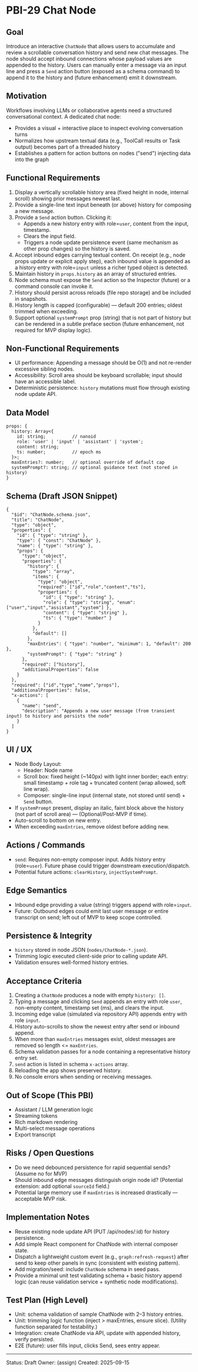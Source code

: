 # PBI-29 Chat Node

## Goal
Introduce an interactive `ChatNode` that allows users to accumulate and review a scrollable conversation history and send new chat messages. The node should accept inbound connections whose payload values are appended to the history. Users can manually enter a message via an input line and press a `Send` action button (exposed as a schema command) to append it to the history and (future enhancement) emit it downstream.

## Motivation
Workflows involving LLMs or collaborative agents need a structured conversational context. A dedicated chat node:
- Provides a visual + interactive place to inspect evolving conversation turns
- Normalizes how upstream textual data (e.g., ToolCall results or Task output) becomes part of a threaded history
- Establishes a pattern for action buttons on nodes ("send") injecting data into the graph

## Functional Requirements
1. Display a vertically scrollable history area (fixed height in node, internal scroll) showing prior messages newest last.
2. Provide a single-line text input beneath (or above) history for composing a new message.
3. Provide a `Send` action button. Clicking it:
   - Appends a new history entry with role=`user`, content from the input, timestamp.
   - Clears the input field.
   - Triggers a node update persistence event (same mechanism as other prop changes) so the history is saved.
4. Accept inbound edges carrying textual content. On receipt (e.g., node props update or explicit apply step), each inbound value is appended as a history entry with role=`input` unless a richer typed object is detected.
5. Maintain history in `props.history` as an array of structured entries.
6. Node schema must expose the `Send` action so the Inspector (future) or a command console can invoke it.
7. History should persist across reloads (file repo storage) and be included in snapshots.
8. History length is capped (configurable) — default 200 entries; oldest trimmed when exceeding.
9. Support optional `systemPrompt` prop (string) that is not part of history but can be rendered in a subtle preface section (future enhancement, not required for MVP display logic).

## Non-Functional Requirements
- UI performance: Appending a message should be O(1) and not re-render excessive sibling nodes.
- Accessibility: Scroll area should be keyboard scrollable; input should have an accessible label.
- Deterministic persistence: `history` mutations must flow through existing node update API.

## Data Model
```
props: {
  history: Array<{
    id: string;          // nanoid
    role: 'user' | 'input' | 'assistant' | 'system';
    content: string;
    ts: number;          // epoch ms
  }>;
  maxEntries?: number;   // optional override of default cap
  systemPrompt?: string; // optional guidance text (not stored in history)
}
```

## Schema (Draft JSON Snippet)
```jsonc
{
  "$id": "ChatNode.schema.json",
  "title": "ChatNode",
  "type": "object",
  "properties": {
    "id": { "type": "string" },
    "type": { "const": "ChatNode" },
    "name": { "type": "string" },
    "props": {
      "type": "object",
      "properties": {
        "history": {
          "type": "array",
          "items": {
            "type": "object",
            "required": ["id","role","content","ts"],
            "properties": {
              "id": { "type": "string" },
              "role": { "type": "string", "enum": ["user","input","assistant","system"] },
              "content": { "type": "string" },
              "ts": { "type": "number" }
            }
          },
          "default": []
        },
        "maxEntries": { "type": "number", "minimum": 1, "default": 200 },
        "systemPrompt": { "type": "string" }
      },
      "required": ["history"],
      "additionalProperties": false
    }
  },
  "required": ["id","type","name","props"],
  "additionalProperties": false,
  "x-actions": [
    {
      "name": "send",
      "description": "Appends a new user message (from transient input) to history and persists the node"
    }
  ]
}
```

## UI / UX
- Node Body Layout:
  - Header: Node name
  - Scroll box: fixed height (~140px) with light inner border; each entry: small timestamp + role tag + truncated content (wrap allowed, soft line wrap).
  - Composer: single-line input (internal state, not stored until send) + `Send` button.
- If `systemPrompt` present, display an italic, faint block above the history (not part of scroll area) — (Optional/Post-MVP if time).
- Auto-scroll to bottom on new entry.
- When exceeding `maxEntries`, remove oldest before adding new.

## Actions / Commands
- `send`: Requires non-empty composer input. Adds history entry (role=`user`). Future phase could trigger downstream execution/dispatch.
- Potential future actions: `clearHistory`, `injectSystemPrompt`.

## Edge Semantics
- Inbound edge providing a value (string) triggers append with role=`input`.
- Future: Outbound edges could emit last user message or entire transcript on send; left out of MVP to keep scope controlled.

## Persistence & Integrity
- `history` stored in node JSON (`nodes/ChatNode-*.json`).
- Trimming logic executed client-side prior to calling update API.
- Validation ensures well-formed history entries.

## Acceptance Criteria
1. Creating a `ChatNode` produces a node with empty `history: []`.
2. Typing a message and clicking `Send` appends an entry with role `user`, non-empty content, timestamp set (ms), and clears the input.
3. Incoming edge value (simulated via repository API) appends entry with role `input`.
4. History auto-scrolls to show the newest entry after send or inbound append.
5. When more than `maxEntries` messages exist, oldest messages are removed so length <= `maxEntries`.
6. Schema validation passes for a node containing a representative history entry set.
7. `send` action is listed in schema `x-actions` array.
8. Reloading the app shows preserved history.
9. No console errors when sending or receiving messages.

## Out of Scope (This PBI)
- Assistant / LLM generation logic
- Streaming tokens
- Rich markdown rendering
- Multi-select message operations
- Export transcript

## Risks / Open Questions
- Do we need debounced persistence for rapid sequential sends? (Assume no for MVP)
- Should inbound edge messages distinguish origin node id? (Potential extension: add optional `sourceId` field.)
- Potential large memory use if `maxEntries` is increased drastically — acceptable MVP risk.

## Implementation Notes
- Reuse existing node update API (PUT /api/nodes/:id) for history persistence.
- Add simple React component for ChatNode with internal composer state.
- Dispatch a lightweight custom event (e.g., `graph:refresh-request`) after send to keep other panels in sync (consistent with existing pattern).
- Add migration/seed: include `ChatNode` schema in seed pass.
- Provide a minimal unit test validating schema + basic history append logic (can reuse validation service + synthetic node modifications).

## Test Plan (High Level)
- Unit: schema validation of sample ChatNode with 2–3 history entries.
- Unit: trimming logic function (inject > maxEntries, ensure slice). (Utility function separated for testability.)
- Integration: create ChatNode via API, update with appended history, verify persisted.
- E2E (future): user fills input, clicks Send, sees entry appear.

---
Status: Draft
Owner: (assign)
Created: 2025-09-15
